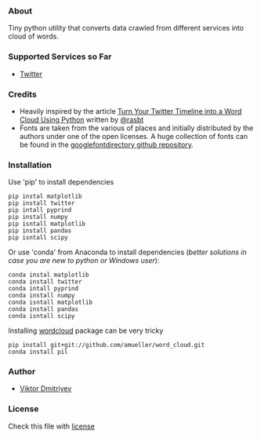 ### About
Tiny python utility that converts data crawled from different services into cloud of words.

### Supported Services so Far
* [Twitter](https://twitter.com/)

### Credits
* Heavily inspired by the article [Turn Your Twitter Timeline into a Word Cloud Using Python](http://sebastianraschka.com/Articles/2014_twitter_wordcloud.html#A.-Downloading-Your-Twitter-Timeline-Tweets) written by [@rasbt](https://github.com/rasbt)
* Fonts are taken from the various of places and initially distributed by the authors under one of the open licenses. A huge collection of fonts can be found in the [googlefontdirectory github repository](https://github.com/w0ng/googlefontdirectory).

### Installation
Use 'pip' to install dependencies
```
pip instal matplotlib
pip install twitter 
pip intall pyprind
pip install numpy
pip isntall matplotlib
pip install pandas
pip isntall scipy
```
Or use 'conda' from Anaconda to install dependencies (*better solutions in case you are new to python or Windows user*):
```
conda instal matplotlib
conda install twitter 
conda intall pyprind
conda install numpy
conda isntall matplotlib
conda install pandas
conda isntall scipy
```

Installing [wordcloud](https://github.com/amueller/word_cloud) package can be very tricky
```
pip install git+git://github.com/amueller/word_cloud.git
conda install pil
```

### Author
* [Viktor Dmitriyev](https://github.com/vdmitriyev)

###  License

Check this file with [license](LICENSE)